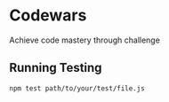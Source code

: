 # Codewars
Achieve code mastery through challenge

## Running Testing
```
npm test path/to/your/test/file.js
```